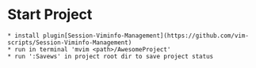 # Start Project

    * install plugin[Session-Viminfo-Management](https://github.com/vim-scripts/Session-Viminfo-Management)
    * run in terminal 'mvim <path>/AwesomeProject'
    * run ':Savews' in project root dir to save project status

